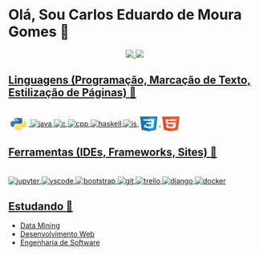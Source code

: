 # Olá, Sou Carlos Eduardo de Moura Gomes 👋

<div align="center">
  <a href="https://github.com/cemg-dev">
  <img height="180em" src="https://github-readme-stats.vercel.app/api?username=cemg-dev&show_icons=true&theme=github_dark&include_all_commits=true&count_private=true"/>
  <img height="180em" src="https://github-readme-stats.vercel.app/api/top-langs/?username=cemg-dev&layout=compact&langs_count=7&theme=github_dark"/>
</div>
  
## Linguagens (Programação, Marcação de Texto, Estilização de Páginas) 💬
<div style="display: inline_block"><br>
  <img align="center" alt="python" height="30" width="40" src="https://raw.githubusercontent.com/devicons/devicon/master/icons/python/python-original.svg">
  <img align="center" alt="java" height="35" width="40" src="https://cdn.jsdelivr.net/gh/devicons/devicon/icons/java/java-original.svg" />
  <img align="center" alt="c" height="30" width="40" src="https://cdn.jsdelivr.net/gh/devicons/devicon/icons/c/c-original.svg" />
  <img align="center" alt="cpp" height="30" width="40" src="https://cdn.jsdelivr.net/gh/devicons/devicon/icons/cplusplus/cplusplus-original.svg" />
  <img align="center" alt="haskell" height="30" width="40" src="https://cdn.jsdelivr.net/gh/devicons/devicon/icons/haskell/haskell-original.svg" />
  <img align="center" alt="js" height="30" width="40" src="https://cdn.jsdelivr.net/gh/devicons/devicon/icons/javascript/javascript-original.svg" />
  <img align="center" alt="css" height="30" width="40" src="https://raw.githubusercontent.com/devicons/devicon/master/icons/css3/css3-original.svg">
  <img align="center" alt="html" height="30" width="40" src="https://raw.githubusercontent.com/devicons/devicon/master/icons/html5/html5-original.svg">
</div>

## Ferramentas (IDEs, Frameworks, Sites) 🔭

<div style="display: inline_block"><br>
  <img align="center" alt="jupyter" height="30" width="40" src="https://cdn.jsdelivr.net/gh/devicons/devicon/icons/jupyter/jupyter-original-wordmark.svg" />
  <img align="center" alt="vscode" height="30" width="40" src="https://cdn.jsdelivr.net/gh/devicons/devicon/icons/vscode/vscode-original.svg" />
  <img align="center" alt="bootstrap" height="30" width="40" src="https://cdn.jsdelivr.net/gh/devicons/devicon/icons/bootstrap/bootstrap-original.svg" />
  <img align="center" alt="git" height="30" width="40" src="https://cdn.jsdelivr.net/gh/devicons/devicon/icons/git/git-original.svg" />
  <img align="center" alt="trello" height="30" width="40" src="https://cdn.jsdelivr.net/gh/devicons/devicon/icons/trello/trello-plain.svg" />
  <img align="center" alt="django" height="60" width="40" src="https://cdn.jsdelivr.net/gh/devicons/devicon/icons/django/django-original.svg" />
  <img align="center" alt="docker" height="40" width="40" src="https://cdn.jsdelivr.net/gh/devicons/devicon/icons/docker/docker-plain.svg" />
</div>

## Estudando 🤔
  
  - Data Mining
  - Desenvolvimento Web
  - Engenharia de Software
